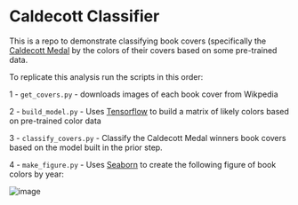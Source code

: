 # Caldecott Classifier

This is a repo to demonstrate classifying book covers (specifically the
[Caldecott Medal](https://en.wikipedia.org/wiki/Caldecott_Medal) by the
colors of their covers based on some pre-trained data.

To replicate this analysis run the scripts in this order:

1 - `get_covers.py` - downloads images of each book cover from Wikpedia

2 - `build_model.py` - Uses [Tensorflow](https://www.tensorflow.org/) to
build a matrix of likely colors based on pre-trained color data

3 - `classify_covers.py` - Classify the Caldecott Medal winners book
covers based on the model built in the prior step.

4 - `make_figure.py` - Uses [Seaborn](https://seaborn.pydata.org/) to
create the following figure of book colors by year:

![image](https://user-images.githubusercontent.com/345365/197376047-2d997cc7-32a7-4a34-b561-4ee878ba1aae.png)
